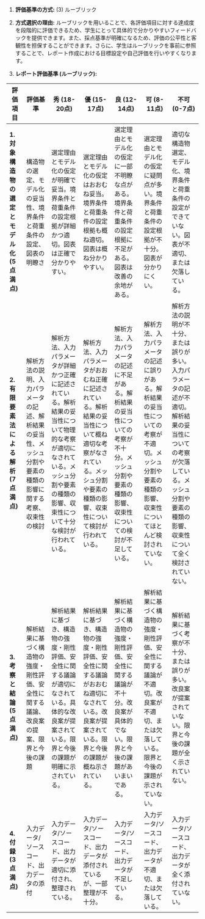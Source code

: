 1. **評価基準の方式:** (3) ルーブリック

2. **方式選択の理由:** ルーブリックを用いることで、各評価項目に対する達成度を段階的に評価できるため、学生にとって具体的で分かりやすいフィードバックを提供できます。また、採点基準が明確になるため、評価の公平性と客観性を担保することができます。さらに、学生はルーブリックを事前に参照することで、レポート作成における目標設定や自己評価を行いやすくなります。

3. **レポート評価基準 (ルーブリック):**

| 評価項目 | 評価基準 | 秀 (18-20点) | 優 (15-17点) | 良 (12-14点) | 可 (8-11点) | 不可 (0-7点) |
|---|---|---|---|---|---|---|
| **1. 対象構造物の選定とモデル化 (5点満点)** | 構造物の選定、モデル化の妥当性、境界条件と荷重条件の設定、図表の明瞭さ | 選定理由とモデル化の仮定が明確で妥当。境界条件と荷重条件の設定根拠が詳細かつ適切。図表は正確で分かりやすい。 | 選定理由とモデル化の仮定はおおむね妥当。境界条件と荷重条件の設定根拠も概ね適切。図表は概ね分かりやすい。 | 選定理由とモデル化の仮定に一部不明瞭な点がある。境界条件と荷重条件の設定根拠に不足がある。図表は改善の余地がある。 | 選定理由とモデル化の仮定に疑問点が多い。境界条件と荷重条件の設定根拠が不十分。図表が分かりにくい。 | 適切な構造物選定、モデル化、境界条件と荷重条件の設定ができていない。図表が不適切、または欠落している。 |
| **2. 有限要素法による解析 (7点満点)** | 解析方法の説明、入力パラメータの記述、解析結果の妥当性、メッシュ分割や要素の種類の影響に関する考察、収束性の検討 | 解析方法、入力パラメータが詳細かつ正確に記述されている。解析結果の妥当性について物理的な考察が適切になされている。メッシュ分割や要素の種類の影響、収束性について十分な検討が行われている。 | 解析方法、入力パラメータがおおむね正確に記述されている。解析結果の妥当性について概ね適切な考察がなされている。メッシュ分割や要素の種類の影響、収束性について検討が行われている。 | 解析方法、入力パラメータの記述に不足がある。解析結果の妥当性についての考察が不十分。メッシュ分割や要素の種類の影響、収束性についての検討が不足している。 | 解析方法、入力パラメータの記述に誤りがある。解析結果の妥当性についての考察が不適切。メッシュ分割や要素の種類の影響、収束性についてほとんど検討されていない。 | 解析方法の説明が不十分、または誤りが多い。入力パラメータの記述が不適切。解析結果の妥当性についての考察が欠落している。メッシュ分割や要素の種類の影響、収束性について全く検討されていない。 |
| **3. 考察と結論 (5点満点)** | 解析結果に基づく構造物の強度・剛性評価、安全性に関する議論、改良案の提案、限界と今後の課題 | 解析結果に基づき、構造物の強度・剛性評価、安全性に関する議論が適切になされている。具体的な改良案が提案されている。限界と今後の課題が明確に示されている。 | 解析結果に基づき、構造物の強度・剛性評価、安全性に関する議論がおおむね適切になされている。改良案が提案されている。限界と今後の課題が概ね示されている。 | 解析結果に基づく構造物の強度・剛性評価、安全性に関する議論が不十分。改良案が具体的でない。限界と今後の課題があいまいである。 | 解析結果に基づく構造物の強度・剛性評価、安全性に関する議論が不適切。改良案が不適切、または欠落している。限界と今後の課題が示されていない。 | 解析結果に基づく考察が不十分、または誤りが多い。改良案が提案されていない。限界と今後の課題が全く示されていない。 |
| **4. 付録 (3点満点)** | 入力データ/ソースコード、出力データの添付 | 入力データ/ソースコード、出力データが適切に添付され、整理されている。 | 入力データ/ソースコード、出力データが添付されているが、一部整理が不十分。 | 入力データ/ソースコード、出力データが不足している。 | 入力データ/ソースコード、出力データが不適切、または欠落している。 |  入力データ/ソースコード、出力データが全く添付されていない。 |
